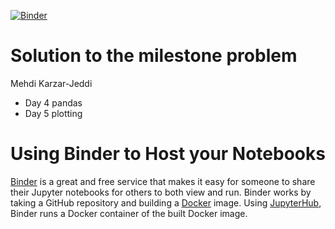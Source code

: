 [![Binder](https://mybinder.org/badge_logo.svg)](https://mybinder.org/v2/gh/mkjeddi/tdi_milestone/master)
# Solution to the milestone problem 
Mehdi Karzar-Jeddi
- Day 4 pandas
- Day 5 plotting



# Using Binder to Host your Notebooks
[Binder](https://mybinder.org) is a great and free service that makes it easy for someone to share their Jupyter notebooks for others to both view and run. Binder works by taking a GitHub repository and building a [Docker](https://www.docker.com) image. Using [JupyterHub](https://jupyterhub.readthedocs.io/en/latest/), Binder runs a Docker container of the built Docker image.
